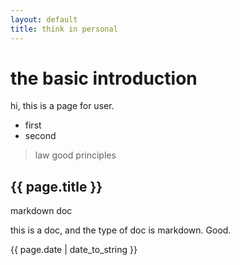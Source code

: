 ```yaml
---
layout: default
title: think in personal
---
```


# the basic introduction
hi, this is a page for user.
* first
* second
> law
good
principles

<h2>{{ page.title }}</h2>

<p>markdown doc</p>
this is a doc, and the type of doc is markdown.
Good.



<p>{{ page.date | date_to_string }}</p>
